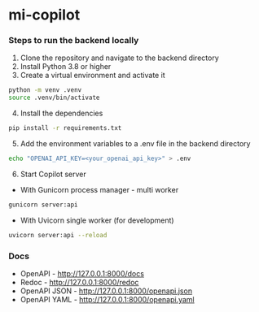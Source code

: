 # mi-copilot

### Steps to run the backend locally
1. Clone the repository and navigate to the backend directory
2. Install Python 3.8 or higher
3. Create a virtual environment and activate it
```bash
python -m venv .venv
source .venv/bin/activate
```

4. Install the dependencies
```bash 
pip install -r requirements.txt
```

5. Add the environment variables to a .env file in the backend directory
```bash
echo "OPENAI_API_KEY=<your_openai_api_key>" > .env
```
6. Start Copilot server
* With Gunicorn process manager - multi worker
```bash
gunicorn server:api
```

* With Uvicorn single worker (for development)
```bash
uvicorn server:api --reload
```
### Docs
* OpenAPI - http://127.0.0.1:8000/docs
* Redoc - http://127.0.0.1:8000/redoc
* OpenAPI JSON - http://127.0.0.1:8000/openapi.json
* OpenAPI YAML - http://127.0.0.1:8000/openapi.yaml
